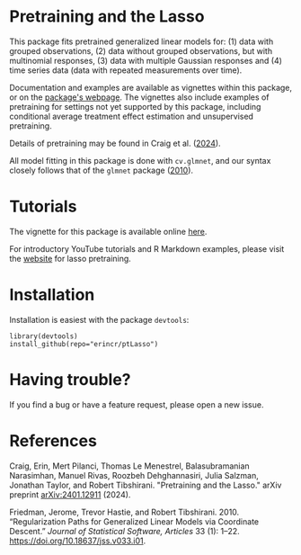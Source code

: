 # Pretraining and the Lasso

This package fits pretrained generalized linear models for: 
(1) data with grouped observations,
(2) data without grouped observations, but with multinomial responses,
(3) data with multiple Gaussian responses and
(4) time series data (data with repeated measurements over time).

Documentation and examples are available as vignettes within this package, or on the [package's webpage](https://erincr.github.io/ptLasso/).
The vignettes also include examples of pretraining for settings not yet supported by this package, including conditional average treatment effect estimation and unsupervised pretraining.

Details of pretraining may be found in Craig et al. ([2024](#ref-ptlasso)).

All model fitting in this package is done with `cv.glmnet`, and our syntax closely follows that of the `glmnet` package ([2010](#ref-glmnet)).

# Tutorials 
The vignette for this package is available online [here](https://erincr.github.io/ptLasso/).

For introductory YouTube tutorials and R Markdown examples, please visit the [website](https://www.erincraig.me/lasso-pretraining) for lasso pretraining.

# Installation

Installation is easiest with the package `devtools`:
```
library(devtools)
install_github(repo="erincr/ptLasso")
```

# Having trouble?
If you find a bug or have a feature request, please open a new issue.

# References

<div id="refs" class="references">

<div id="ref-ptlasso">

Craig, Erin, Mert Pilanci, Thomas Le Menestrel, Balasubramanian Narasimhan, Manuel Rivas, Roozbeh Dehghannasiri, Julia Salzman, Jonathan Taylor, and Robert Tibshirani. "Pretraining and the Lasso." arXiv preprint [arXiv:2401.12911](https://arxiv.org/abs/2401.12911) (2024).

<div id="ref-glmnet">

Friedman, Jerome, Trevor Hastie, and Robert Tibshirani. 2010. “Regularization Paths for Generalized Linear Models via Coordinate Descent.” *Journal of Statistical Software, Articles* 33 (1): 1–22. <https://doi.org/10.18637/jss.v033.i01>.

</div>
